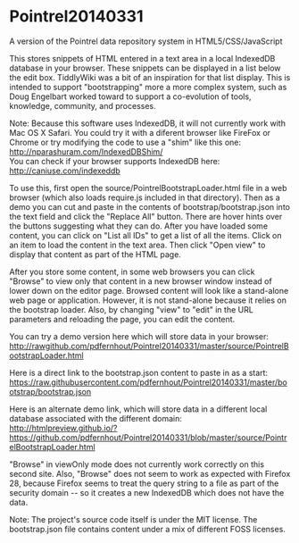 Pointrel20140331
================

A version of the Pointrel data repository system in HTML5/CSS/JavaScript

This stores snippets of HTML entered in a text area in a local IndexedDB database in your browser. These snippets can be displayed in a list below the edit box. TiddlyWiki was a bit of an inspiration for that list display. This is intended to support "bootstrapping" more a more complex system, such as Doug Engelbart worked toward to support a co-evolution of tools, knowledge, community, and processes.

Note: Because this software uses IndexedDB, it will not currently work with Mac OS X Safari. You could try it with a diferent browser like FireFox or Chrome or try modifying the code to use a "shim" like this one: http://nparashuram.com/IndexedDBShim/  
You can check if your browser supports IndexedDB here: http://caniuse.com/indexeddb

To use this, first open the source/PointrelBootstrapLoader.html file in a web browser (which also loads require.js included in that directory). Then as a demo you can cut and paste in the contents of bootstrap/bootstrap.json into the text field and click the "Replace All" button. There are hover hints over the buttons suggesting what they can do. After you have loaded some content, you can click on "List all IDs" to get a list of all the items. Click on an item to load the content in the text area. Then click "Open view" to display that content as part of the HTML page.

After you store some content, in some web browsers you can click "Browse" to view only that content
in a new browser window instead of lower down on the editor page.
Browsed content will look like a stand-alone web page or application.
However, it is not stand-alone because it relies on the bootstrap loader.
Also, by changing "view" to "edit" in the URL parameters and reloading the page,
you can edit the content.

You can try a demo version here which will store data in your browser:  
http://rawgithub.com/pdfernhout/Pointrel20140331/master/source/PointrelBootstrapLoader.html

Here is a direct link to the bootstrap.json content to paste in as a start:  
https://raw.githubusercontent.com/pdfernhout/Pointrel20140331/master/bootstrap/bootstrap.json

Here is an alternate demo link, which will store data in a different local database associated with the different domain:  
http://htmlpreview.github.io/?https://github.com/pdfernhout/Pointrel20140331/blob/master/source/PointrelBootstrapLoader.html

"Browse" in viewOnly mode does not currently work correctly on this second site.
Also, "Browse" does not seem to work as expected with Firefox 28,
because Firefox seems to treat the query string to a file as part of the security domain -- so it creates a new IndexedDB which does not have the data.

Note:
The project's source code itself is under the MIT license.
The bootstrap.json file contains content under a mix of different FOSS licenses.
